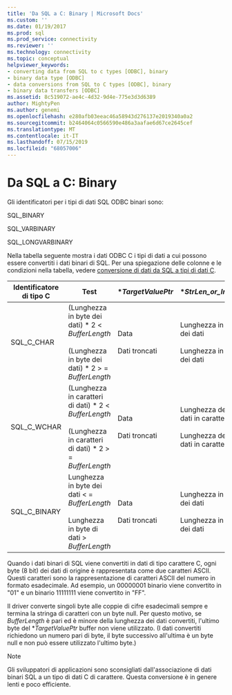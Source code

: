 ```yaml
---
title: 'Da SQL a C: Binary | Microsoft Docs'
ms.custom: ''
ms.date: 01/19/2017
ms.prod: sql
ms.prod_service: connectivity
ms.reviewer: ''
ms.technology: connectivity
ms.topic: conceptual
helpviewer_keywords:
- converting data from SQL to c types [ODBC], binary
- binary data type [ODBC]
- data conversions from SQL to C types [ODBC], binary
- binary data transfers [ODBC]
ms.assetid: 8c519072-ae4c-4d32-9d4e-775e3d3d6389
author: MightyPen
ms.author: genemi
ms.openlocfilehash: e280afb03eeac46a58943d276137e2019340a0a2
ms.sourcegitcommit: b2464064c0566590e486a3aafae6d67ce2645cef
ms.translationtype: MT
ms.contentlocale: it-IT
ms.lasthandoff: 07/15/2019
ms.locfileid: "68057006"
---
```

# <a name="sql-to-c-binary"></a>Da SQL a C: Binary
Gli identificatori per i tipi di dati SQL ODBC binari sono:  
  
 SQL_BINARY  
  
 SQL_VARBINARY  
  
 SQL_LONGVARBINARY  
  
 Nella tabella seguente mostra i dati ODBC C i tipi di dati a cui possono essere convertiti i dati binari di SQL. Per una spiegazione delle colonne e le condizioni nella tabella, vedere [conversione di dati da SQL a tipi di dati C](../../../odbc/reference/appendixes/converting-data-from-sql-to-c-data-types.md).  
  
|Identificatore di tipo C|Test|**TargetValuePtr*|**StrLen_or_IndPtr*|SQLSTATE|  
|-----------------------|----------|------------------------|----------------------------|--------------|  
|SQL_C_CHAR|(Lunghezza in byte dei dati) \* 2 < *BufferLength*<br /><br /> (Lunghezza in byte dei dati) \* 2 > = *BufferLength*|Data<br /><br /> Dati troncati|Lunghezza in byte dei dati<br /><br /> Lunghezza in byte dei dati|n/d<br /><br /> 01004|  
|SQL_C_WCHAR|(Lunghezza in caratteri di dati) \* 2 < *BufferLength*<br /><br /> (Lunghezza in caratteri di dati) \* 2 > = *BufferLength*|Data<br /><br /> Dati troncati|Lunghezza dei dati in caratteri<br /><br /> Lunghezza dei dati in caratteri|n/d<br /><br /> 01004|  
|SQL_C_BINARY|Lunghezza in byte dei dati < = *BufferLength*<br /><br /> Lunghezza in byte di dati > *BufferLength*|Data<br /><br /> Dati troncati|Lunghezza in byte dei dati<br /><br /> Lunghezza in byte dei dati|n/d<br /><br /> 01004|  
  
 Quando i dati binari di SQL viene convertiti in dati di tipo carattere C, ogni byte (8 bit) dei dati di origine è rappresentata come due caratteri ASCII. Questi caratteri sono la rappresentazione di caratteri ASCII del numero in formato esadecimale. Ad esempio, un 00000001 binario viene convertito in "01" e un binario 11111111 viene convertito in "FF".  
  
 Il driver converte singoli byte alle coppie di cifre esadecimali sempre e termina la stringa di caratteri con un byte null. Per questo motivo, se *BufferLength* è pari ed è minore della lunghezza dei dati convertiti, l'ultimo byte del **TargetValuePtr* buffer non viene utilizzato. (I dati convertiti richiedono un numero pari di byte, il byte successivo all'ultima è un byte null e non può essere utilizzato l'ultimo byte.)  
  
> [!NOTE]  
>  Gli sviluppatori di applicazioni sono sconsigliati dall'associazione di dati binari SQL a un tipo di dati C di carattere. Questa conversione è in genere lenti e poco efficiente.
